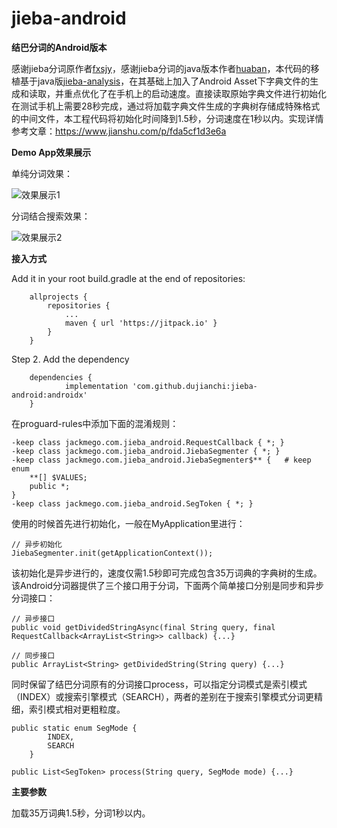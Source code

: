 # jieba-android
**结巴分词的Android版本**

感谢jieba分词原作者[fxsjy](https://github.com/fxsjy)，感谢jieba分词的java版本作者[huaban](https://github.com/huaban)，本代码的移植基于java版[jieba-analysis](https://github.com/huaban/jieba-analysis)，在其基础上加入了Android Asset下字典文件的生成和读取，并重点优化了在手机上的启动速度。直接读取原始字典文件进行初始化在测试手机上需要28秒完成，通过将加载字典文件生成的字典树存储成特殊格式的中间文件，本工程代码将初始化时间降到1.5秒，分词速度在1秒以内。实现详情参考文章：https://www.jianshu.com/p/fda5cf1d3e6a

**Demo App效果展示**

单纯分词效果：

![效果展示1](https://upload-images.jianshu.io/upload_images/2839011-b0c07fe3255cacf1.jpeg?imageMogr2/auto-orient/strip%7CimageView2/2/w/400)

分词结合搜索效果：

![效果展示2](https://upload-images.jianshu.io/upload_images/2839011-69032a2f47d64172.gif?imageMogr2/auto-orient/strip)

**接入方式**

Add it in your root build.gradle at the end of repositories:
```
	allprojects {
		repositories {
			...
			maven { url 'https://jitpack.io' }
		}
	}
```
Step 2. Add the dependency
```
	dependencies {
	        implementation 'com.github.dujianchi:jieba-android:androidx'
	}
```
在proguard-rules中添加下面的混淆规则：
```
-keep class jackmego.com.jieba_android.RequestCallback { *; }
-keep class jackmego.com.jieba_android.JiebaSegmenter { *; }
-keep class jackmego.com.jieba_android.JiebaSegmenter$** {   # keep enum
    **[] $VALUES;
    public *;
}
-keep class jackmego.com.jieba_android.SegToken { *; }
```

使用的时候首先进行初始化，一般在MyApplication里进行：

```
// 异步初始化
JiebaSegmenter.init(getApplicationContext());
```

该初始化是异步进行的，速度仅需1.5秒即可完成包含35万词典的字典树的生成。
该Android分词器提供了三个接口用于分词，下面两个简单接口分别是同步和异步分词接口：
```
// 异步接口
public void getDividedStringAsync(final String query, final RequestCallback<ArrayList<String>> callback) {...}

// 同步接口
public ArrayList<String> getDividedString(String query) {...}
```

同时保留了结巴分词原有的分词接口process，可以指定分词模式是索引模式（INDEX）或搜索引擎模式（SEARCH），两者的差别在于搜索引擎模式分词更精细，索引模式相对更粗粒度。
```
public static enum SegMode {
        INDEX,
        SEARCH
    }

public List<SegToken> process(String query, SegMode mode) {...}
```

**主要参数**

加载35万词典1.5秒，分词1秒以内。
